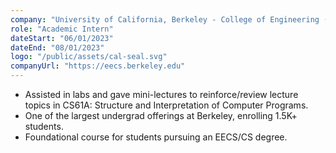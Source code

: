 ```yaml
---
company: "University of California, Berkeley - College of Engineering (EECS Department)"
role: "Academic Intern"
dateStart: "06/01/2023"
dateEnd: "08/01/2023"
logo: "/public/assets/cal-seal.svg"
companyUrl: "https://eecs.berkeley.edu"
---
```


- Assisted in labs and gave mini-lectures to reinforce/review lecture topics in CS61A: Structure and Interpretation of Computer Programs.
- One of the largest undergrad offerings at Berkeley, enrolling 1.5K+ students.
- Foundational course for students pursuing an EECS/CS degree.

